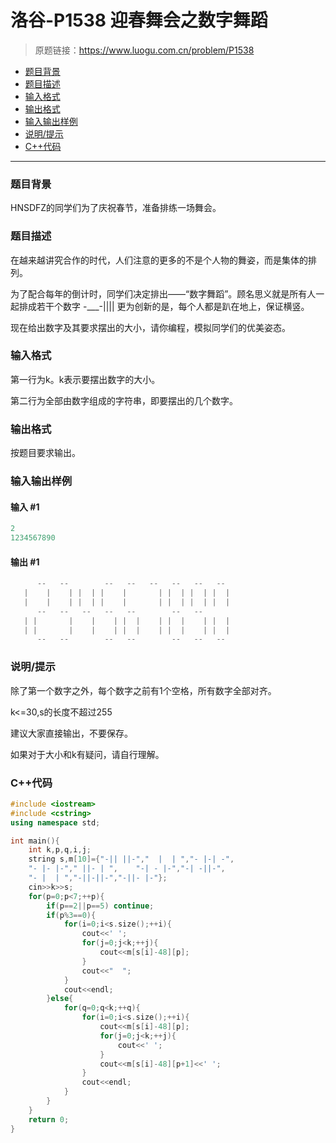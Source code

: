 # 洛谷-P1538 迎春舞会之数字舞蹈

> 原题链接：https://www.luogu.com.cn/problem/P1538

- [题目背景](#题目背景)
- [题目描述](#题目描述)
- [输入格式](#输入格式)
- [输出格式](#输出格式)
- [输入输出样例](#输入输出样例)
- [说明/提示](#说明/提示)
- [C++代码](#C++代码)

---

### <a name="题目背景">题目背景</a>

HNSDFZ的同学们为了庆祝春节，准备排练一场舞会。

### <a name="题目描述">题目描述</a>

在越来越讲究合作的时代，人们注意的更多的不是个人物的舞姿，而是集体的排列。

为了配合每年的倒计时，同学们决定排出——“数字舞蹈”。顾名思义就是所有人一起排成若干个数字 -___-||||  更为创新的是，每个人都是趴在地上，保证横竖。

现在给出数字及其要求摆出的大小，请你编程，模拟同学们的优美姿态。

### <a name="输入格式">输入格式</a>

第一行为k。k表示要摆出数字的大小。

第二行为全部由数字组成的字符串，即要摆出的几个数字。

### <a name="输出格式">输出格式</a>

按题目要求输出。

### <a name="输入输出样例">输入输出样例</a>

#### 输入 #1

```c++
2
1234567890
```

#### 输出 #1

```c++
      --   --        --   --   --   --   --   -- 
   |    |    | |  | |    |       | |  | |  | |  |
   |    |    | |  | |    |       | |  | |  | |  |
      --   --   --   --   --        --   --      
   | |       |    |    | |  |    | |  |    | |  |
   | |       |    |    | |  |    | |  |    | |  |
      --   --        --   --        --   --   -- 
```

### <a name="说明/提示">说明/提示</a>

除了第一个数字之外，每个数字之前有1个空格，所有数字全部对齐。

k<=30,s的长度不超过255

建议大家直接输出，不要保存。

如果对于大小和k有疑问，请自行理解。

### <a name="C++代码">C++代码</a>

```c++
#include <iostream>
#include <cstring>
using namespace std;

int main(){
    int k,p,q,i,j;
    string s,m[10]={"-|| ||-","  |  | ","- |-| -",
    "- |- |-"," ||- | ",    "-| - |-","-| -||-",
    "- |  | ","-||-||-","-||- |-"};
    cin>>k>>s;
    for(p=0;p<7;++p){
        if(p==2||p==5) continue;
        if(p%3==0){
            for(i=0;i<s.size();++i){
                cout<<' ';
                for(j=0;j<k;++j){
                    cout<<m[s[i]-48][p];
                }
                cout<<"  ";
            }
            cout<<endl;
        }else{
            for(q=0;q<k;++q){
                for(i=0;i<s.size();++i){
                    cout<<m[s[i]-48][p];
                    for(j=0;j<k;++j){
                        cout<<' ';
                    }
                    cout<<m[s[i]-48][p+1]<<' ';
                }
                cout<<endl;
            }
        }
    }
    return 0;
}
```